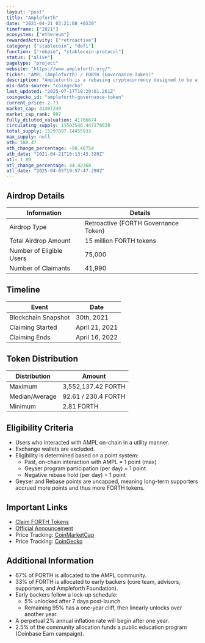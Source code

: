 ```yaml
---
layout: "post"
title: "Ampleforth"
date: "2021-04-21 03:21:08 +0530"
timeframe: ["2021"]
ecosystem: ["ethereum"]
rewardedActivity: ["retroactive"]
category: ["stablecoin", "defi"]
function: ["rebase", "stablecoin-protocol"]
status: ["alive"]
pagetype: "project"
website: "https://www.ampleforth.org/"
ticker: "AMPL (Ampleforth) / FORTH (Governance Token)"
description: "Ampleforth is a rebasing cryptocurrency designed to be a financial building block for DeFi and traditional finance. It functions independently of traditional banks and lenders of last resort."
mis-data-source: "coingecko"
last_updated: "2025-07-17T18:29:01.261Z"
coingecko_id: "ampleforth-governance-token"
current_price: 2.73
market_cap: 31407249
market_cap_rank: 997
fully_diluted_valuation: 41766674
circulating_supply: 11503546.447170038
total_supply: 15297897.14455933
max_supply: null
ath: 180.47
ath_change_percentage: -98.48754
ath_date: "2021-04-21T16:13:43.320Z"
atl: 1.89
atl_change_percentage: 44.42368
atl_date: "2025-04-05T19:57:47.290Z"
---
```


## Airdrop Details

| Information              | Details                              |
| ------------------------ | ------------------------------------ |
| Airdrop Type             | Retroactive (FORTH Governance Token) |
| Total Airdrop Amount     | 15 million FORTH tokens              |
| Number of Eligible Users | 75,000                               |
| Number of Claimants      | 41,990                               |

## Timeline

| Event               | Date           |
| ------------------- | -------------- |
| Blockchain Snapshot | 30th, 2021     |
| Claiming Started    | April 21, 2021 |
| Claiming Ends       | April 16, 2022 |

## Token Distribution

| Distribution   | Amount              |
| -------------- | ------------------- |
| Maximum        | 3,552,137.42 FORTH  |
| Median/Average | 92.61 / 230.4 FORTH |
| Minimum        | 2.81 FORTH          |

## Eligibility Criteria

- Users who interacted with AMPL on-chain in a utility manner.
- Exchange wallets are excluded.
- Eligibility is determined based on a point system:
  - Past, on-chain interaction with AMPL = 1 point (max)
  - Geyser program participation (per day) = 1 point
  - Negative rebase hold (per day) = 1 point
- Geyser and Rebase points are uncapped, meaning long-term supporters accrued more points and thus more FORTH tokens.

## Important Links

- [Claim FORTH Tokens](https://www.ampleforth.org/governance/claim)
- [Official Announcement](http://blog.ampleforth.org/ampl-forth-realizing-the-full-ecosystem-e2d88ca01691)
- Price Tracking: [CoinMarketCap](https://coinmarketcap.com/currencies/forth)
- Price Tracking: [CoinGecko](https://www.coingecko.com/en/coins/forth)

## Additional Information

- 67% of FORTH is allocated to the AMPL community.
- 33% of FORTH is allocated to early backers (core team, advisors, supporters, and Ampleforth Foundation).
- Early backers follow a lock-up schedule:
  - 5% unlocked after 7 days post-launch.
  - Remaining 95% has a one-year cliff, then linearly unlocks over another year.
- A perpetual 2% annual inflation rate will begin after one year.
- 2.5% of the community allocation funds a public education program (Coinbase Earn campaign).